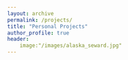 ```yaml
---
layout: archive
permalink: /projects/
title: "Personal Projects"
author_profile: true
header:
    image:"/images/alaska_seward.jpg"
---
```

